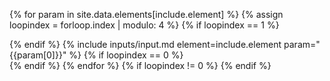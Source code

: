 {% for param in site.data.elements[include.element] %}
  {% assign loopindex = forloop.index | modulo: 4 %}
  {% if loopindex == 1 %}
  <div class="row">
  {% endif %}
  {% include inputs/input.md element=include.element param="{{param[0]}}" %}
  {% if loopindex == 0 %}
  </div> <!-- end row -->
  {% endif %}
{% endfor %}
{% if loopindex != 0 %}
</div> <!-- end row after for -->
{% endif %}
